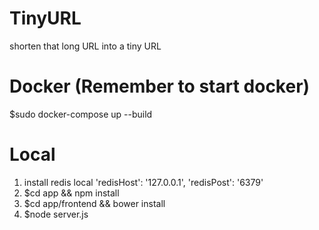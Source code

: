 # TinyURL
shorten that long URL into a tiny URL


# Docker (Remember to start docker)
$sudo docker-compose up --build


# Local
1. install redis local 
    'redisHost': '127.0.0.1',
    'redisPost': '6379'
2. $cd app && npm install
3. $cd app/frontend && bower install
4. $node server.js
